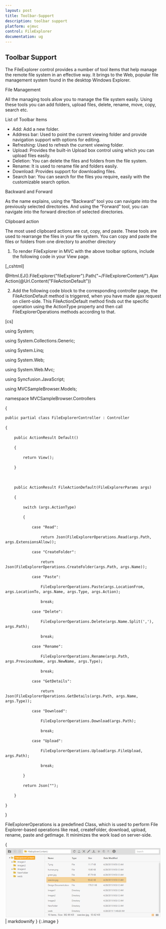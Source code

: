 ```yaml
---
layout: post
title: Toolbar-Support
description: toolbar support
platform: ejmvc
control: FileExplorer
documentation: ug
---
```


## Toolbar Support

The FileExplorer control provides a number of tool items that help manage the remote file system in an effective way. It brings to the Web, popular file management system found in the desktop Windows Explorer.

File Management

All the managing tools allow you to manage the file system easily. Using these tools you can add folders, upload files, delete, rename, move, copy, search etc.

List of Toolbar Items

* Add: Add a new folder.
* Address bar: Used to point the current viewing folder and provide navigation support with options for editing.
* Refreshing: Used to refresh the current viewing folder. 
* Upload: Provides the built-in Upload box control using which you can upload files easily.
* Deletion: You can delete the files and folders from the file system.
* Rename: It is used to rename file and folders easily.
* Download: Provides support for downloading files.
* Search bar: You can search for the files you require, easily with the customizable search option.

Backward and Forward

As the name explains, using the “Backward” tool you can navigate into the previously selected directories. And using the “Forward” tool, you can navigate into the forward direction of selected directories.

Clipboard action

The most used clipboard actions are cut, copy, and paste. These tools are used to rearrange the files in your file system. You can copy and paste the files or folders from one directory to another directory

1. To render FileExplorer in MVC with the above toolbar options, include the following code in your View page.



[_cshtml]

@Html.EJ().FileExplorer("fileExplorer").Path("~/FileExplorerContent/").AjaxAction(@Url.Content("FileActionDefault"))



2. Add the following code block to the corresponding controller page, the FileActionDefault method is triggered, when you have made ajax request on client-side. This FileActionDefault method finds out the specific operation using the ActionType property and then call FileExplorerOperations methods according to that.







[cs]

using System;

using System.Collections.Generic;

using System.Linq;

using System.Web;

using System.Web.Mvc;

using Syncfusion.JavaScript;

using MVCSampleBrowser.Models;



namespace MVCSampleBrowser.Controllers

{

    public partial class FileExplorerController : Controller

    {                

        public ActionResult Default()

        {

            return View();

        }



        public ActionResult FileActionDefault(FileExplorerParams args)

        {

            switch (args.ActionType)

            {

                case "Read":

                    return Json(FileExplorerOperations.Read(args.Path,                        args.ExtensionsAllow));

                case "CreateFolder":

                    return Json(FileExplorerOperations.CreateFolder(args.Path, args.Name));

                case "Paste":

                    FileExplorerOperations.Paste(args.LocationFrom, args.LocationTo, args.Name, args.Type, args.Action);

                    break;

                case "Delete":

                    FileExplorerOperations.Delete(args.Name.Split(','), args.Path);

                    break;

                case "Rename":

                    FileExplorerOperations.Rename(args.Path, args.PreviousName, args.NewName, args.Type);

                    break;

                case "GetDetails":

                    return Json(FileExplorerOperations.GetDetails(args.Path, args.Name, args.Type));

                case "Download":

                    FileExplorerOperations.Download(args.Path);

                    break;                

                case "Upload":

                    FileExplorerOperations.Upload(args.FileUpload, args.Path);

                    break;

            }

            return Json("");

        }

    }

}





FileExplorerOperations is a predefined Class, which is used to perform File Explorer-based operations like read, createFolder, download, upload, rename, paste and getImage. It minimizes the work load on server-side.



{ ![](Toolbar-Support_images/Toolbar-Support_img1.png) | markdownify }
{:.image }


